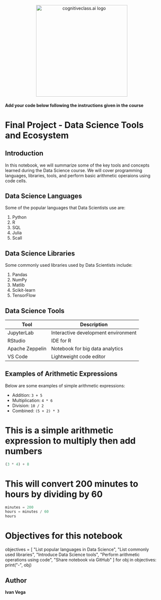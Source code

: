 <center>
    <img src="https://cf-courses-data.s3.us.cloud-object-storage.appdomain.cloud/IBMDeveloperSkillsNetwork-DS0105EN-SkillsNetwork/labs/Module2/images/SN_web_lightmode.png" width="300" alt="cognitiveclass.ai logo">
</center>


#### Add your code below following the instructions given in the course


# Final Project - Data Science Tools and Ecosystem




## Introduction
In this notebook, we will summarize some of the key tools and concepts learned during the Data Science course. We will cover programming languages, libraries, tools, and perform basic arithmetic operaions using code cells.






## Data Science Languages  
Some of the popular languages that Data Scientists use are:  
1. Python  
2. R  
3. SQL  
4. Julia  
5. Scall



## Data Science Libraries  
Some commonly used libraries used by Data Scientists include:  
1. Pandas  
2. NumPy  
3. Matlib  
4. Scikit-learn  
5. TensorFlow




## Data Science Tools  

| Tool           | Description                       |
|----------------|-----------------------------------|
| JupyterLab     | Interactive development environment |
| RStudio        | IDE for R                         |
| Apache Zeppelin| Notebook for big data analytics   |
| VS Code        | Lightweight code editor           |





## Examples of Arithmetic Expressions  
Below are some examples of simple arithmetic expressions:  
- Addition: `3 + 5`  
- Multiplication: `4 * 6`  
- Division: `10 / 2`  
- Combined: `(5 + 2) * 3`




# This is a simple arithmetic expression to multiply then add numbers
```python
(3 * 4) + 8
````



# This will convert 200 minutes to hours by dividing by 60
```python
minutes = 200
hours = minutes / 60
hours
````


# Objectives for this notebook

objectives = [
    "List popular languages in Data Science",
    "List commonly used libraries",
    "Introduce Data Science tools",
    "Perform arithmetic operations using code",
    "Share notebook via GitHub"
]
for obj in objectives:
    print("-", obj)




## Author  
**Ivan Vega**

